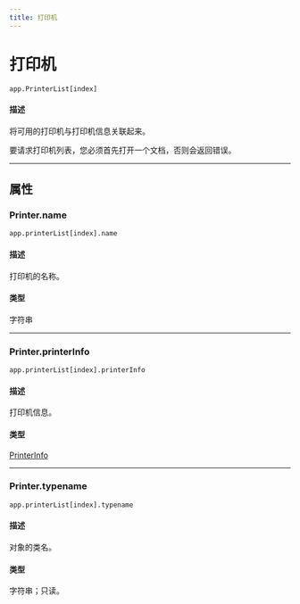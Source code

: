 ```yaml
---
title: 打印机
---
```

# 打印机

`app.PrinterList[index]`

#### 描述

将可用的打印机与打印机信息关联起来。

要请求打印机列表，您必须首先打开一个文档，否则会返回错误。

---

## 属性

### Printer.name

`app.printerList[index].name`

#### 描述

打印机的名称。

#### 类型

字符串

---

### Printer.printerInfo

`app.printerList[index].printerInfo`

#### 描述

打印机信息。

#### 类型

[PrinterInfo](.././PrinterInfo)

---

### Printer.typename

`app.printerList[index].typename`

#### 描述

对象的类名。

#### 类型

字符串；只读。